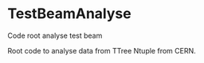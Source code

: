 # TestBeamAnalyse
Code root analyse test beam

Root code to analyse data from TTree Ntuple from CERN.
